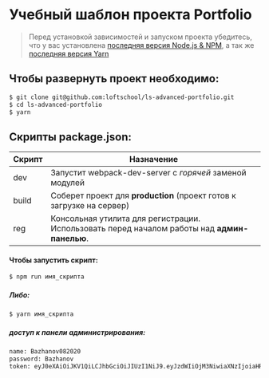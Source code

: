 # Учебный шаблон проекта Portfolio

> Перед установкой зависимостей и запуском проекта убедитесь, что у вас установлена [последняя версия Node.js & NPM](https://nodejs.org/en/download/current/), а так же
[последняя версия Yarn](https://yarnpkg.com/ru/docs/install)

##  Чтобы развернуть проект необходимо:
```sh
$ git clone git@github.com:loftschool/ls-advanced-portfolio.git
$ cd ls-advanced-portfolio
$ yarn
```

## Скрипты package.json:

| Скрипт | Назначение |
| ------ | ------ |
| dev | Запустит webpack-dev-server с _горячей_ заменой модулей |
| build | Соберет проект для **production** (проект готов к загрузке на сервер) |
| reg | Консольная утилита для регистрации. Использовать перед началом работы над **админ-панелью**. |

#### Чтобы запустить скрипт:
```sh
$ npm run имя_скрипта
```

##### Либо:
```sh
$ yarn имя_скрипта
```

##### доступ к панели администрирования:
```sh
name: Bazhanov082020
password: Bazhanov
token: eyJ0eXAiOiJKV1QiLCJhbGciOiJIUzI1NiJ9.eyJzdWIiOjM3NiwiaXNzIjoiaHR0cDovL3dlYmRldi1hcGkubG9mdHNjaG9vbC5jb20vbG9naW4iLCJpYXQiOjE1OTkxNDU0NTEsImV4cCI6MTU5OTE2MzQ1MSwibmJmIjoxNTk5MTQ1NDUxLCJqdGkiOiJ5VnIzd2l0a2pKek80UUZJIn0.OVMBkTxtd-q78s2YSU6oO_qwwS7l3SXgMdM-6gGHGVc
```


